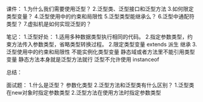 课件：
1.为什么我们需要使用泛型？
2.泛型类、泛型接口和泛型方法
3.如何限定类型变量？
4.泛型使用中的约束和局限性
5.泛型类型能继承么？
6.泛型中通配符类型？ 
7.虚拟机是如何实现泛型的？

笔记： 
1.泛型好处：
 1.适用多种数据类型执行相同的代码。
 2.指定参数类型，约束方法传入参数类型，省略类型转换过程。
2.限定类型变量
 extends 派生 继承
3.泛型使用中的约束和局限性
 不能实例化类型变量
 静态域或者方法里不能引用类型变量
 静态方法本身就是泛型方法就行 
 泛型不允许使用 instanceof

总结：

面试题：
 1.什么是泛型？
   参数化类型
 2.泛型方法和泛型类有什么区别？
   1.泛型类在new对象时指定参数类型
   2.泛型方法在使用方法时指定参数类型